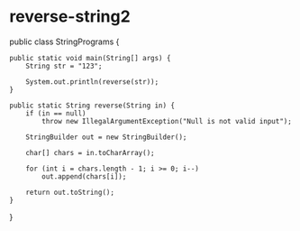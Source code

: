 # reverse-string2
public class StringPrograms {

	public static void main(String[] args) {
		String str = "123";

		System.out.println(reverse(str));
	}

	public static String reverse(String in) {
		if (in == null)
			throw new IllegalArgumentException("Null is not valid input");

		StringBuilder out = new StringBuilder();

		char[] chars = in.toCharArray();

		for (int i = chars.length - 1; i >= 0; i--)
			out.append(chars[i]);

		return out.toString();
	}

}
